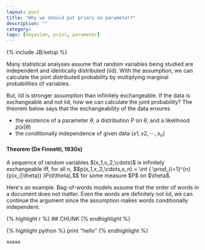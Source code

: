 ```yaml
---
layout: post
title: "Why we should put priors on parameter?"
description: ""
category: 
tags: [bayesian, prior, parameter]
---
```

{% include JB/setup %}

Many statistical analyses assume that random variables being studied are independent and identically distributed (iid). With the assumption, we can calculate the joint distributed probability by multiplying marginal probabilities of variables.

But, iid is stronger assumption than infinitely exchangeable. If the data is exchangeable and not iid, how we can calculate the joint probability? The theorem below says that the exchangeability of the data ensures

* the existence of a parameter $\theta$, a distribution $P$ on $\theta$, and a likelihood $p(x\vert\theta)$
* the conditionally independence of given data $(x1,x2,\cdots,x_n)$


<div class = "notice--info">
<h4>Theorem (De Finnetti, 1930s)</h4>
<p>
A sequence of random variables $(x_1,x_2,\cdots)$ is infinitely exchangeable iff, for all n,
$$p(x_1,x_2,\cdots,x_n) = \int { \prod_{i=1}^{n}{p(x_i|\theta)} }P(d\theta),$$
for some measure $P$ on $\theta$.</p>
</div>

Here's an example. Bag-of-words models assume that the order of words in a document does not matter. Even the words are definitely not iid, we can continue the argument since the assumption makes words conditionally independent.

{% highlight r %}
    ## CHUNK
{% endhighlight %}

{% highlight python %}
    print "hello"
{% endhighlight %}


    aaaaa
